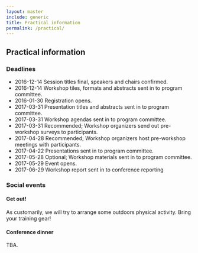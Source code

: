 ```yaml
---
layout: master
include: generic
title: Practical information
permalink: /practical/
---
```


## Practical information

### Deadlines

* 2016-12-14 Session titles final, speakers and chairs confirmed.
* 2016-12-14 Workshop tiles, formats and abstracts sent in to program committee.
* 2016-01-30 Registration opens.
* 2017-03-31 Presentation titles and abstracts sent in to program committee.
* 2017-03-31 Workshop agendas sent in to program committee.
* 2017-03-31 Recommended; Workshop organizers send out pre-workshop surveys to participants.
* 2017-04-28 Recommended; Workshop organizers host pre-workshop meetings with participants.
* 2017-04-22 Presentations sent in to program committee.
* 2017-05-28 Optional; Workshop materials sent in to program committee.
* 2017-05-29 Event opens.
* 2017-06-29 Workshop report sent in to conference reporting

### Social events

#### Get out!
As customarily, we will try to arrange some outdoors physical activity. Bring your training gear!

#### Conference dinner
TBA.
